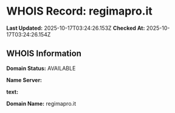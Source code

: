 # WHOIS Record: regimapro.it

**Last Updated:** 2025-10-17T03:24:26.153Z
**Checked At:** 2025-10-17T03:24:26.154Z

## WHOIS Information

**Domain Status:** AVAILABLE

**Name Server:** 

**text:** 

**Domain Name:** regimapro.it

